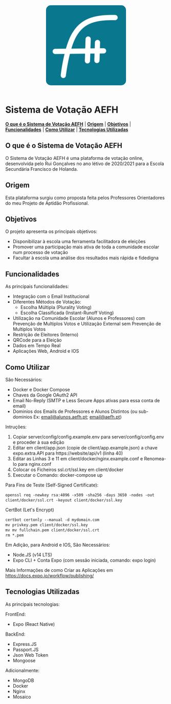 <div align="center">
    <img alt="AEFH Logo" src="client/assets/LogoAEFH_Original.png" width="250" style="border-radius: 15px">
</div>
<br />

# Sistema de Votação AEFH

[**O que é o Sistema de Votação AEFH**](#o-que-é-o-sistema-de-votação-aefh)
| [**Origem**](#origem)
| [**Objetivos**](#objetivos)
| [**Funcionalidades**](#funcionalidades)
| [**Como Utilizar**](#como-utilizar)
| [**Tecnologias Utilizadas**](#tecnologias-utilizadas)

## O que é o Sistema de Votação AEFH

O Sistema de Votação AEFH é uma plataforma de votação online, desenvolvida pelo Rui Gonçalves no ano létivo de 2020/2021 para a Escola Secundária Francisco de Holanda.

## Origem

Esta plataforma surgiu como proposta feita pelos Professores Orientadores do meu Projeto de Aptidão Profissional.

## Objetivos

O projeto apresenta os principais objetivos:

- Disponibilizar à escola uma ferramenta facilitadora de eleições
- Promover uma participação mais ativa de toda a comunidade escolar num processo de votação
- Facultar à escola uma análise dos resultados mais rápida e fidedigna

## Funcionalidades

As principais funcionalidades:

- Integração com o Email Institucional
- Diferentes Métodos de Votação:
  - Escolha Múltipla (Plurality Voting)
  - Escolha Classificada (Instant-Runoff Voting)
- Utilização na Comunidade Escolar (Alunos e Professores) com Prevenção de Multiplos Votos e Utilização External sem Prevenção de Multiplos Votos
- Restrição de Eleitores (Interno)
- QRCode para a Eleição
- Dados em Tempo Real
- Aplicações Web, Android e IOS

## Como Utilizar

São Necessários:

- Docker e Docker Compose
- Chaves da Google OAuth2 API
- Email No-Reply (SMTP e Less Secure Apps ativas para essa conta de email)
- Dominios dos Emails de Professores e Alunos Distintos (ou sub-dominios Ex: email@alunos.aefh.pt; email@aefh.pt)

Intruções:

<ol>
    <li>Copiar server/config/config.example.env para server/config/config.env e proceder à sua edição</li>
    <li>Editar em client/app.json (copie de client/app.example.json) a chave expo.extra.API para https://website/api/v1 (linha 40)</li>
    <li>Editar as Linhas 3 e 11 em client/docker/nginx.example.conf e Renomea-lo para nginx.conf</li>
    <li>Colocar os Ficheiros ssl.crt/ssl.key em client/docker</li>
    <li>Executar o Comando: docker-compose up</li>
</ol>

Para Fins de Teste (Self-Signed Certificate):

    openssl req -newkey rsa:4096 -x509 -sha256 -days 3650 -nodes -out client/docker/ssl.crt -keyout client/docker/ssl.key

CertBot (Let's Encrypt)

    certbot certonly --manual -d mydomain.com
    mv privkey.pem client/docker/ssl.key
    mv mv fullchain.pem client/docker/ssl.crt
    rm *.pem

Em Adição, para Android e IOS, São Necessários:

- Node.JS (v14 LTS)
- Expo CLI + Conta Expo (com sessão iniciada, comando: expo login)

Mais Informações de como Criar as Aplicações em https://docs.expo.io/workflow/publishing/

## Tecnologias Utilizadas

As principais tecnologias:

FrontEnd:
- Expo (React Native)

BackEnd:
- Express.JS
- Passport.JS
- Json Web Token
- Mongoose

Adicionalmente:
- MongoDB
- Docker
- Nginx
- Mosaico
